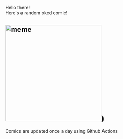 Hello there! <br>Here's a random xkcd comic!<br>
## <img src="https://imgs.xkcd.com/comics/days_of_the_week.png" alt="meme" width="300"/>)<br>
Comics are updated once a day using Github Actions